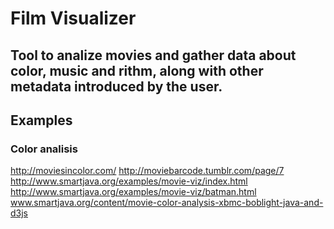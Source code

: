 # Film Visualizer


## Tool to analize movies and gather data about color, music and rithm, along with other metadata introduced by the user.

## Examples

### Color analisis

http://moviesincolor.com/
http://moviebarcode.tumblr.com/page/7
http://www.smartjava.org/examples/movie-viz/index.html
http://www.smartjava.org/examples/movie-viz/batman.html
www.smartjava.org/content/movie-color-analysis-xbmc-boblight-java-and-d3js